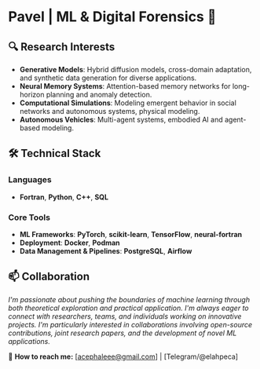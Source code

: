 # Pavel | ML & Digital Forensics 🚀

## 🔍 Research Interests
- **Generative Models**: Hybrid diffusion models, cross-domain adaptation, and synthetic data generation for diverse applications.
- **Neural Memory Systems**: Attention-based memory networks for long-horizon planning and anomaly detection.
- **Computational Simulations**: Modeling emergent behavior in social networks and autonomous systems, physical modeling.
- **Autonomous Vehicles**: Multi-agent systems, embodied AI and agent-based modeling.

## 🛠️ Technical Stack
### Languages
- **Fortran**, **Python**, **C++**, **SQL**

### Core Tools
- **ML Frameworks**: **PyTorch**, **scikit-learn**, **TensorFlow**, **neural-fortran**
- **Deployment**: **Docker**, **Podman**
- **Data Management & Pipelines**: **PostgreSQL**, **Airflow**

## 📫 Collaboration

*I'm passionate about pushing the boundaries of machine learning through both theoretical exploration and practical application. I'm always eager to connect with researchers, teams, and individuals working on innovative projects. I'm particularly interested in collaborations involving open-source contributions, joint research papers, and the development of novel ML applications.*

📧 **How to reach me:** [acephaleee@gmail.com] | [Telegram/@elahpeca]
